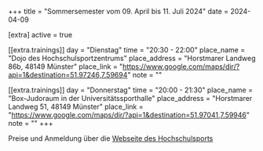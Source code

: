 +++
title = "Sommersemester vom 09. April bis 11. Juli 2024"
date = 2024-04-09

[extra]
active = true

[[extra.trainings]]
day = "Dienstag"
time = "20:30 - 22:00"
place_name = "Dojo des Hochschulsportzentrums"
place_address = "Horstmarer Landweg 86b, 48149 Münster"
place_link = "https://www.google.com/maps/dir/?api=1&destination=51.97246,7.59694"
note = ""

[[extra.trainings]]
day = "Donnerstag"
time = "20:00 - 21:30"
place_name = "Box-Judoraum in der Universitätssporthalle"
place_address = "Horstmarer Landweg 51, 48149 Münster"
place_link = "https://www.google.com/maps/dir/?api=1&destination=51.97041,7.59946"
note = ""
+++

Preise und Anmeldung über die
[Webseite des Hochschulsports](https://www.hochschulsport-muenster.de/angebote/aktueller_zeitraum_0/_Karate_Wado.html)
